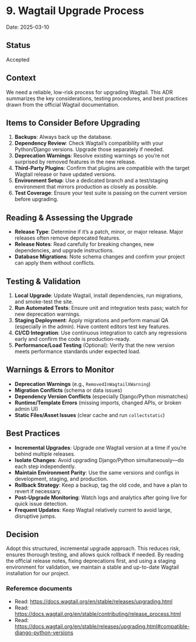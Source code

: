 # 9. Wagtail Upgrade Process

Date: 2025-03-10

## Status

Accepted

## Context

We need a reliable, low-risk process for upgrading Wagtail. This ADR summarizes the key considerations, testing procedures, and best practices drawn from the official Wagtail documentation.

## Items to Consider Before Upgrading

1. **Backups**: Always back up the database.
2. **Dependency Review**: Check Wagtail’s compatibility with your Python/Django versions. Upgrade those separately if needed.
3. **Deprecation Warnings**: Resolve existing warnings so you’re not surprised by removed features in the new release.
4. **Third-Party Plugins**: Confirm that plugins are compatible with the target Wagtail release or have updated versions.
5. **Environment Setup**: Use a dedicated branch and a test/staging environment that mirrors production as closely as possible.
6. **Test Coverage**: Ensure your test suite is passing on the current version before upgrading.

## Reading & Assessing the Upgrade

- **Release Type**: Determine if it’s a patch, minor, or major release. Major releases often remove deprecated features.
- **Release Notes**: Read carefully for breaking changes, new dependencies, and upgrade instructions.
- **Database Migrations**: Note schema changes and confirm your project can apply them without conflicts.

## Testing & Validation

1. **Local Upgrade**: Update Wagtail, install dependencies, run migrations, and smoke-test the site.
2. **Run Automated Tests**: Ensure unit and integration tests pass; watch for new deprecation warnings.
3. **Staging Deployment**: Apply migrations and perform manual QA (especially in the admin). Have content editors test key features.
4. **CI/CD Integration**: Use continuous integration to catch any regressions early and confirm the code is production-ready.
5. **Performance/Load Testing** (Optional): Verify that the new version meets performance standards under expected load.

## Warnings & Errors to Monitor

- **Deprecation Warnings** (e.g., `RemovedInWagtailXWarning`)
- **Migration Conflicts** (schema or data issues)
- **Dependency Version Conflicts** (especially Django/Python mismatches)
- **Runtime/Template Errors** (missing imports, changed APIs, or broken admin UI)
- **Static Files/Asset Issues** (clear cache and run `collectstatic`)

## Best Practices

- **Incremental Upgrades**: Upgrade one Wagtail version at a time if you’re behind multiple releases.
- **Isolate Changes**: Avoid upgrading Django/Python simultaneously—do each step independently.
- **Maintain Environment Parity**: Use the same versions and configs in development, staging, and production.
- **Rollback Strategy**: Keep a backup, tag the old code, and have a plan to revert if necessary.
- **Post-Upgrade Monitoring**: Watch logs and analytics after going live for quick issue detection.
- **Frequent Updates**: Keep Wagtail relatively current to avoid large, disruptive jumps.

## Decision

Adopt this structured, incremental upgrade approach. This reduces risk, ensures thorough testing, and allows quick rollback if needed. By reading the official release notes, fixing deprecations first, and using a staging environment for validation, we maintain a stable and up-to-date Wagtail installation for our project.

### Referemce documents

- Read: https://docs.wagtail.org/en/stable/releases/upgrading.html
- Read: https://docs.wagtail.org/en/stable/contributing/release_process.html
- Read: https://docs.wagtail.org/en/stable/releases/upgrading.html#compatible-django-python-versions

